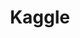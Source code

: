 ---
title: "Kaggle"
layout: category
permalink: /categories/machine-learning/kaggle/
author_profile: true
taxonomy: Kaggle
sidebar:
  nav: "categories"
---